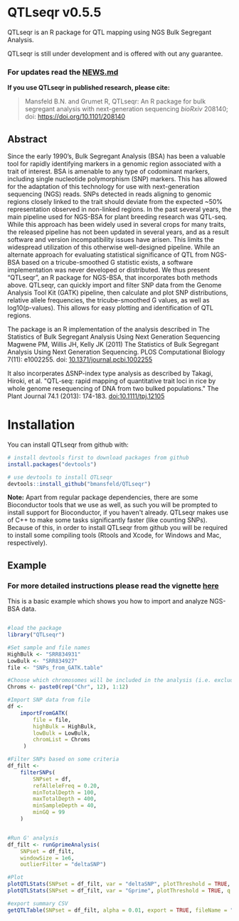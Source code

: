 
<!-- README.md is generated from README.Rmd. Please edit that file -->
QTLseqr v0.5.5
==============

QTLseqr is an R package for QTL mapping using NGS Bulk Segregant Analysis.

QTLseqr is still under development and is offered with out any guarantee.

### For updates read the [NEWS.md](https://github.com/bmansfeld/QTLseqr/blob/master/NEWS.md)

**If you use QTLseqr in published research, please cite:**

> Mansfeld B.N. and Grumet R, QTLseqr: An R package for bulk segregant analysis with next-generation sequencing *bioRxiv* 208140; doi: <https://doi.org/10.1101/208140>

Abstract
--------

Since the early 1990’s, Bulk Segregant Analysis (BSA) has been a valuable tool for rapidly identifying markers in a genomic region associated with a trait of interest. BSA is amenable to any type of codominant markers, including single nucleotide polymorphism (SNP) markers. This has allowed for the adaptation of this technology for use with next-generation sequencing (NGS) reads. SNPs detected in reads aligning to genomic regions closely linked to the trait should deviate from the expected ~50% representation observed in non-linked regions. In the past several years, the main pipeline used for NGS-BSA for plant breeding research was QTL-seq. While this approach has been widely used in several crops for many traits, the released pipeline has not been updated in several years, and as a result software and version incompatibility issues have arisen. This limits the widespread utilization of this otherwise well-designed pipeline. While an alternate approach for evaluating statistical significance of QTL from NGS-BSA based on a tricube-smoothed G statistic exists, a software implementation was never developed or distributed. We thus present “QTLseqr”, an R package for NGS-BSA, that incorporates both methods above. QTLseqr, can quickly import and filter SNP data from the Genome Analysis Tool Kit (GATK) pipeline, then calculate and plot SNP distributions, relative allele frequencies, the tricube-smoothed G values, as well as log10(p-values). This allows for easy plotting and identification of QTL regions.

The package is an R implementation of the analysis described in The Statistics of Bulk Segregant Analysis Using Next Generation Sequencing Magwene PM, Willis JH, Kelly JK (2011) The Statistics of Bulk Segregant Analysis Using Next Generation Sequencing. PLOS Computational Biology 7(11): e1002255. doi: [10.1371/journal.pcbi.1002255](http://journals.plos.org/ploscompbiol/article?id=10.1371/journal.pcbi.1002255)

It also incorperates ΔSNP-index type analysis as described by Takagi, Hiroki, et al. "QTL‐seq: rapid mapping of quantitative trait loci in rice by whole genome resequencing of DNA from two bulked populations." The Plant Journal 74.1 (2013): 174-183. [doi:10.1111/tpj.12105](http://onlinelibrary.wiley.com/doi/10.1111/tpj.12105/full)

Installation
============

You can install QTLseqr from github with:

``` r
# install devtools first to download packages from github
install.packages("devtools")

# use devtools to install QTLseqr
devtools::install_github("bmansfeld/QTLseqr")
```

**Note:** Apart from regular package dependencies, there are some Bioconductor tools that we use as well, as such you will be prompted to install support for Bioconductor, if you haven't already. QTLseqr makes use of C++ to make some tasks significantly faster (like counting SNPs). Because of this, in order to install QTLseqr from github you will be required to install some compiling tools (Rtools and Xcode, for Windows and Mac, respectively).

Example
-------

### **For more detailed instructions please read the vignette [here](https://drive.google.com/file/d/0B3wMyxzoUzkVOFFmN1VtZjdlV28/view?usp=sharing)**

This is a basic example which shows you how to import and analyze NGS-BSA data.

``` r

#load the package
library("QTLseqr")

#Set sample and file names
HighBulk <- "SRR834931"
LowBulk <- "SRR834927"
file <- "SNPs_from_GATK.table"

#Choose which chromosomes will be included in the analysis (i.e. exclude smaller contigs)
Chroms <- paste0(rep("Chr", 12), 1:12)

#Import SNP data from file
df <-
    importFromGATK(
        file = file,
        highBulk = HighBulk,
        lowBulk = LowBulk,
        chromList = Chroms
     )

#Filter SNPs based on some criteria
df_filt <-
    filterSNPs(
        SNPset = df,
        refAlleleFreq = 0.20,
        minTotalDepth = 100,
        maxTotalDepth = 400,
        minSampleDepth = 40,
        minGQ = 99
    )


#Run G' analysis
df_filt <- runGprimeAnalysis(
    SNPset = df_filt,
    windowSize = 1e6,
    outlierFilter = "deltaSNP")

#Plot
plotQTLStats(SNPset = df_filt, var = "deltaSNP", plotThreshold = TRUE, q = 0.01)
plotQTLStats(SNPset = df_filt, var = "Gprime", plotThreshold = TRUE, q = 0.01)

#export summary CSV
getQTLTable(SNPset = df_filt, alpha = 0.01, export = TRUE, fileName = "my_BSA_QTL.csv")
```
